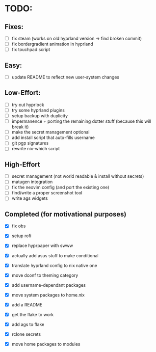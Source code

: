 
# TODO:

## Fixes:
- [ ] fix steam (works on old hyprland version -> find broken commit)
- [ ] fix bordergradient animation in hyprland
- [ ] fix touchpad script

## Easy:
- [ ] update README to reflect new user-system changes

## Low-Effort:
- [ ] try out hyprlock
- [ ] try some hyprland plugins
- [ ] setup backup with duplicity
- [ ] impermanence + porting the remaining dotter stuff (because this will break it)
- [ ] make the secret management optional
- [ ] add install script that auto-fills username
- [ ] git pgp signatures
- [ ] rewrite nix-which script

## High-Effort
- [ ] secret management (not world readable & install without secrets)
- [ ] matugen integration
- [ ] fix the neovim config (and port the existing one)
- [ ] find/write a proper screenshot tool
- [ ] write ags widgets

## Completed (for motivational purposes)
- [x] fix obs
- [x] setup rofi
- [x] replace hyprpaper with swww
- [x] actually add asus stuff to make conditional
- [x] translate hyprland config to nix native one
- [x] move dconf to theming category
- [x] add username-dependant packages
- [x] move system packages to home.nix
- [x] add a README
- [x] get the flake to work
- [x] add ags to flake
- [x] rclone secrets
- [x] move home packages to modules

